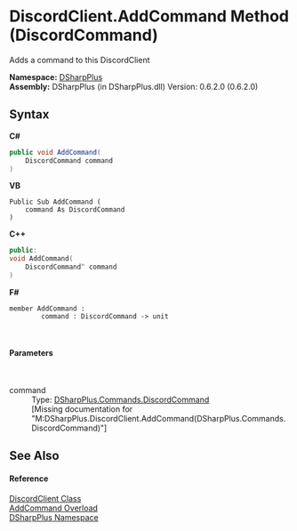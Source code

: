 # DiscordClient.AddCommand Method (DiscordCommand)
 

Adds a command to this DiscordClient

**Namespace:**&nbsp;<a href="503971eb-de5e-a570-9922-de9500a9b1cc">DSharpPlus</a><br />**Assembly:**&nbsp;DSharpPlus (in DSharpPlus.dll) Version: 0.6.2.0 (0.6.2.0)

## Syntax

**C#**<br />
``` C#
public void AddCommand(
	DiscordCommand command
)
```

**VB**<br />
``` VB
Public Sub AddCommand ( 
	command As DiscordCommand
)
```

**C++**<br />
``` C++
public:
void AddCommand(
	DiscordCommand^ command
)
```

**F#**<br />
``` F#
member AddCommand : 
        command : DiscordCommand -> unit 

```

<br />

#### Parameters
&nbsp;<dl><dt>command</dt><dd>Type: <a href="134e2355-3212-b6c0-d76a-fc66459fdcfe">DSharpPlus.Commands.DiscordCommand</a><br />\[Missing <param name="command"/> documentation for "M:DSharpPlus.DiscordClient.AddCommand(DSharpPlus.Commands.DiscordCommand)"\]</dd></dl>

## See Also


#### Reference
<a href="8f8cbf24-03e9-53cc-389f-2ba10a699065">DiscordClient Class</a><br /><a href="fffdbf23-3991-ac96-876d-e0e4deb3fc29">AddCommand Overload</a><br /><a href="503971eb-de5e-a570-9922-de9500a9b1cc">DSharpPlus Namespace</a><br />